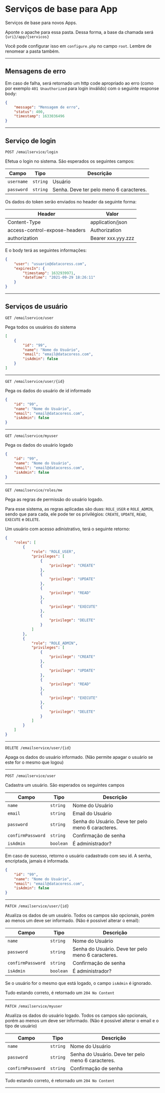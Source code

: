 # Serviços de base para App

Serviços de base para novos Apps.

Aponte o apache para essa pasta.
Dessa forma, a base da chamada será `{uri}/app/{servicos}`

Você pode configurar isso em `configure.php` no campo `root`. Lembre de renomear a pasta também.

---

## Mensagens de erro

Em caso de falha, será retornado um http code apropriado ao erro
(como por exemplo `401 Unauthorized` para login inválido) com o seguinte response body:

```JSON
{
    "message": "Mensagem de erro",
    "status": 400,
    "timestamp": 1633036496
}
```

---

## Serviço de login

`POST /emailservice/login`

Efetua o login no sistema. São esperados os seguintes campos:

Campo | Tipo | Descrição
------- | ------- | -------
`username` | `string` | Usuário
`password` | `string` | Senha. Deve ter pelo meno 6 caracteres.

Os dados do token serão enviados no header da seguinte forma:

Header | Valor
------ | -------
Content-Type | application/json
access-control-expose-headers | Authorization
authorization | Bearer xxx.yyy.zzz

E o body terá as seguintes informações:

```JSON
{
    "user": "usuario@datacoress.com",
    "expiresIn": {
        "timestamp": 1632939971,
        "dateTime": "2021-09-29 18:26:11"
    }
}
```

---

## Serviços de usuário

`GET /emailservice/user`

Pega todos os usuários do sistema

```JSON
[
    {
        "id": "99",
        "name": "Nome do Usuário",
        "email": "email@datacoress.com",
        "isAdmin": false
    }
]
```

---

`GET /emailservice/user/{id}`

Pega os dados do usuário de id informado

```JSON
{
    "id": "99",
    "name": "Nome do Usuário",
    "email": "email@datacoress.com",
    "isAdmin": false
}
```

---

`GET /emailservice/myuser`

Pega os dados do usuário logado

```JSON
{
    "id": "99",
    "name": "Nome do Usuário",
    "email": "email@datacoress.com",
    "isAdmin": false
}
```

---

`GET /emailservice/roles/me`

Pega as regras de permissão do usuário logado.

Para esse sistema, as regras aplicadas são duas: `ROLE_USER` e `ROLE_ADMIN`, sendo que para cada, ele pode ter os privilégios:
`CREATE`, `UPDATE`, `READ`, `EXECUTE` e `DELETE`.

Um usuário com acesso adinistrativo, terá o seguinte retorno:

```JSON
{
    "roles": [
        {
            "role": "ROLE_USER",
            "privileges": [
                {
                    "privilege": "CREATE"
                },
                {
                    "privilege": "UPDATE"
                },
                {
                    "privilege": "READ"
                },
                {
                    "privilege": "EXECUTE"
                },
                {
                    "privilege": "DELETE"
                }
            ]
        },
        {
            "role": "ROLE_ADMIN",
            "privileges": [
                {
                    "privilege": "CREATE"
                },
                {
                    "privilege": "UPDATE"
                },
                {
                    "privilege": "READ"
                },
                {
                    "privilege": "EXECUTE"
                },
                {
                    "privilege": "DELETE"
                }
            ]
        }
    ]
}
```

---

`DELETE /emailservice/user/{id}`

Apaga os dados do usuário informado.
(Não permite apagar o usuário se este for o mesmo que logou)

---

`POST /emailservice/user`

Cadastra um usuário. São esperados os seguintes campos

Campo | Tipo | Descrição
------- | ------- | -------
`name` | `string` | Nome do Usuário
`email` | `string` | Email do Usuário
`password` | `string` | Senha do Usuário. Deve ter pelo meno 6 caracteres.
`confirmPassword` | `string` | Confirmação de senha
`isAdmin` | `boolean` | É administrador?

Em caso de sucesso, retorno o usuário cadastrado com seu id. A senha, encriptada, jamais é informada.

```JSON
{
    "id": "99",
    "name": "Nome do Usuário",
    "email": "email@datacoress.com",
    "isAdmin": false
}
```

---

`PATCH /emailservice/user/{id}`

Atualiza os dados de um usuário. Todos os campos são opcionais, porém ao menos um deve ser informado.
(Não é possível alterar o email):

Campo | Tipo | Descrição
------- | ------- | -------
`name` | `string` | Nome do Usuário
`password` | `string` | Senha do Usuário. Deve ter pelo meno 6 caracteres.
`confirmPassword` | `string` | Confirmação de senha
`isAdmin` | `boolean` | É administrador?

Se o usuário for o mesmo que está logado, o campo `isAdmin` é ignorado.

Tudo estando correto, é retornado um `204 No Content`

---

`PATCH /emailservice/myuser`

Atualiza os dados do usuário logado. Todos os campos são opcionais, porém ao menos um deve ser informado.
(Não é possível alterar o email e o tipo de usuário)

Campo | Tipo | Descrição
------- | ------- | -------
`name` | `string` | Nome do Usuário
`password` | `string` | Senha do Usuário. Deve ter pelo meno 6 caracteres.
`confirmPassword` | `string` | Confirmação de senha

Tudo estando correto, é retornado um `204 No Content`

---
